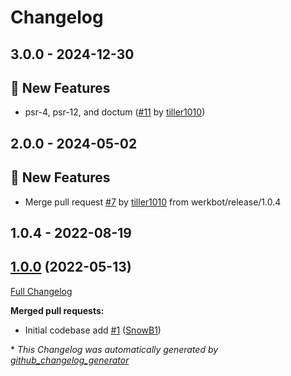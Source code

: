 # Changelog

## 3.0.0 - 2024-12-30
## 🎉 New Features
- psr-4, psr-12, and doctum ([#11](https://github.com/werkbot/silverstripe-spam-module/pull/11) by [tiller1010](https://github.com/tiller1010))



## 2.0.0 - 2024-05-02
## 🎉 New Features
- Merge pull request [#7](https://github.com/werkbot/silverstripe-spam-module/pull/7) by [tiller1010](https://github.com/tiller1010) from werkbot/release/1.0.4



## 1.0.4 - 2022-08-19




## [1.0.0](https://github.com/werkbot/silverstripe-spam-module/tree/1.0.0) (2022-05-13)

[Full Changelog](https://github.com/werkbot/silverstripe-spam-module/compare/d7346faab2d0f69509d4aa70aa311fa45c1fc77c...1.0.0)

**Merged pull requests:**

- Initial codebase add [\#1](https://github.com/werkbot/silverstripe-spam-module/pull/1) ([SnowB1](https://github.com/SnowB1))



\* *This Changelog was automatically generated by [github_changelog_generator](https://github.com/github-changelog-generator/github-changelog-generator)*
